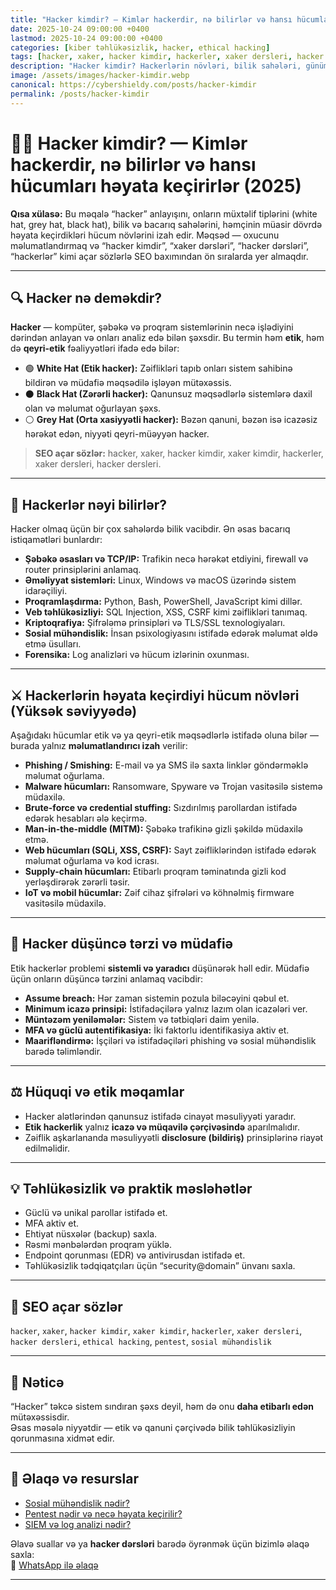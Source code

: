 ```yaml
---
title: "Hacker kimdir? — Kimlər hackerdir, nə bilirlər və hansı hücumları həyata keçirirlər (2025)"
date: 2025-10-24 09:00:00 +0400
lastmod: 2025-10-24 09:00:00 +0400
categories: [kiber təhlükəsizlik, hacker, ethical hacking]
tags: [hacker, xaker, hacker kimdir, hackerler, xaker dersleri, hacker dersleri, cyber security, pentest, sosial mühəndislik]
description: "Hacker kimdir? Hackerlərin növləri, bilik sahələri, günümüzdə rast gəlinən hücum növləri və müdafiə üsulları — etik və qanuni çərçivədə yüksək səviyyəli izah."
image: /assets/images/hacker-kimdir.webp
canonical: https://cybershieldy.com/posts/hacker-kimdir
permalink: /posts/hacker-kimdir
---
```


# 🧑‍💻 Hacker kimdir? — Kimlər hackerdir, nə bilirlər və hansı hücumları həyata keçirirlər (2025)

**Qısa xülasə:** Bu məqalə “hacker” anlayışını, onların müxtəlif tiplərini (white hat, grey hat, black hat), bilik və bacarıq sahələrini, həmçinin müasir dövrdə həyata keçirdikləri hücum növlərini izah edir. Məqsəd — oxucunu məlumatlandırmaq və “hacker kimdir”, “xaker dərsləri”, “hacker dərsləri”, “hackerlər” kimi açar sözlərlə SEO baxımından ön sıralarda yer almaqdır.

---

## 🔍 Hacker nə deməkdir?

**Hacker** — kompüter, şəbəkə və proqram sistemlərinin necə işlədiyini dərindən anlayan və onları analiz edə bilən şəxsdir. Bu termin həm **etik**, həm də **qeyri-etik** fəaliyyətləri ifadə edə bilər:

- 🟢 **White Hat (Etik hacker):** Zəiflikləri tapıb onları sistem sahibinə bildirən və müdafiə məqsədilə işləyən mütəxəssis.
- ⚫ **Black Hat (Zərərli hacker):** Qanunsuz məqsədlərlə sistemlərə daxil olan və məlumat oğurlayan şəxs.
- ⚪ **Grey Hat (Orta xasiyyətli hacker):** Bəzən qanuni, bəzən isə icazəsiz hərəkət edən, niyyəti qeyri-müəyyən hacker.

> **SEO açar sözlər:** hacker, xaker, hacker kimdir, xaker kimdir, hackerler, xaker dersleri, hacker dersleri.

---

## 🧠 Hackerlər nəyi bilirlər?

Hacker olmaq üçün bir çox sahələrdə bilik vacibdir. Ən əsas bacarıq istiqamətləri bunlardır:

- **Şəbəkə əsasları və TCP/IP:** Trafikin necə hərəkət etdiyini, firewall və router prinsiplərini anlamaq.  
- **Əməliyyat sistemləri:** Linux, Windows və macOS üzərində sistem idarəçiliyi.  
- **Proqramlaşdırma:** Python, Bash, PowerShell, JavaScript kimi dillər.  
- **Veb təhlükəsizliyi:** SQL Injection, XSS, CSRF kimi zəiflikləri tanımaq.  
- **Kriptoqrafiya:** Şifrələmə prinsipləri və TLS/SSL texnologiyaları.  
- **Sosial mühəndislik:** İnsan psixologiyasını istifadə edərək məlumat əldə etmə üsulları.  
- **Forensika:** Log analizləri və hücum izlərinin oxunması.

---

## ⚔️ Hackerlərin həyata keçirdiyi hücum növləri (Yüksək səviyyədə)

Aşağıdakı hücumlar etik və ya qeyri-etik məqsədlərlə istifadə oluna bilər — burada yalnız **məlumatlandırıcı izah** verilir:

- **Phishing / Smishing:** E-mail və ya SMS ilə saxta linklər göndərməklə məlumat oğurlama.  
- **Malware hücumları:** Ransomware, Spyware və Trojan vasitəsilə sistemə müdaxilə.  
- **Brute-force və credential stuffing:** Sızdırılmış parollardan istifadə edərək hesabları ələ keçirmə.  
- **Man-in-the-middle (MITM):** Şəbəkə trafikinə gizli şəkildə müdaxilə etmə.  
- **Web hücumları (SQLi, XSS, CSRF):** Sayt zəifliklərindən istifadə edərək məlumat oğurlama və kod icrası.  
- **Supply-chain hücumları:** Etibarlı proqram təminatında gizli kod yerləşdirərək zərərli təsir.  
- **IoT və mobil hücumlar:** Zəif cihaz şifrələri və köhnəlmiş firmware vasitəsilə müdaxilə.

---

## 🧩 Hacker düşüncə tərzi və müdafiə

Etik hackerlər problemi **sistemli və yaradıcı** düşünərək həll edir. Müdafiə üçün onların düşüncə tərzini anlamaq vacibdir:

- **Assume breach:** Hər zaman sistemin pozula biləcəyini qəbul et.  
- **Minimum icazə prinsipi:** İstifadəçilərə yalnız lazım olan icazələri ver.  
- **Müntəzəm yeniləmələr:** Sistem və tətbiqləri daim yenilə.  
- **MFA və güclü autentifikasiya:** İki faktorlu identifikasiya aktiv et.  
- **Maarifləndirmə:** İşçiləri və istifadəçiləri phishing və sosial mühəndislik barədə təlimləndir.

---

## ⚖️ Hüquqi və etik məqamlar

- Hacker alətlərindən qanunsuz istifadə cinayət məsuliyyəti yaradır.  
- **Etik hackerlik** yalnız **icazə və müqavilə çərçivəsində** aparılmalıdır.  
- Zəiflik aşkarlananda məsuliyyətli **disclosure (bildiriş)** prinsiplərinə riayət edilməlidir.

---

## 💡 Təhlükəsizlik və praktik məsləhətlər

- Güclü və unikal parollar istifadə et.  
- MFA aktiv et.  
- Ehtiyat nüsxələr (backup) saxla.  
- Rəsmi mənbələrdən proqram yüklə.  
- Endpoint qorunması (EDR) və antivirusdan istifadə et.  
- Təhlükəsizlik tədqiqatçıları üçün “security@domain” ünvanı saxla.

---

## 🔑 SEO açar sözlər

`hacker`, `xaker`, `hacker kimdir`, `xaker kimdir`, `hackerler`, `xaker dersleri`, `hacker dersleri`, `ethical hacking`, `pentest`, `sosial mühəndislik`

---

## 🧭 Nəticə

“Hacker” təkcə sistem sındıran şəxs deyil, həm də onu **daha etibarlı edən** mütəxəssisdir.  
Əsas məsələ niyyətdir — etik və qanuni çərçivədə bilik təhlükəsizliyin qorunmasına xidmət edir.  

---

## 📲 Əlaqə və resurslar

- [Sosial mühəndislik nədir?](/posts/sosial-muhendislik)  
- [Pentest nədir və necə həyata keçirilir?](/posts/pentest-nedir)  
- [SIEM və log analizi nədir?](/posts/siem-nedir)  

Əlavə suallar və ya **hacker dərsləri** barədə öyrənmək üçün bizimlə əlaqə saxla:  
📩 [WhatsApp ilə əlaqə](https://wa.me/994555182523?text=Salam%2C%20hacker%20dersleri%20haqqinda%20%C9%99trafli%20m%C9%99lumat%20%C9%99ldə%20etm%C9%99k%20ist%C9%99yir%C9%99m.)

---

<!-- SEO JSON-LD -->
<script type="application/ld+json">
{
  "@context": "https://schema.org",
  "@type": "Article",
  "headline": "Hacker kimdir? — Kimlər hackerdir, nə bilirlər və hansı hücumları həyata keçirirlər (2025)",
  "description": "Hacker kimdir? Hackerlərin növləri, bilik sahələri, günümüzdə rast gəlinən hücum növləri və müdafiə üsulları — etik və qanuni çərçivədə yüksək səviyyəli izah.",
  "image": "https://cybershieldy.com/assets/images/hacker-kimdir.webp",
  "author": {
    "@type": "Person",
    "name": "CyberShieldy"
  },
  "publisher": {
    "@type": "Organization",
    "name": "CyberShieldy",
    "logo": {
      "@type": "ImageObject",
      "url": "https://cybershieldy.com/assets/images/logo.png"
    }
  },
  "datePublished": "2025-10-24T09:00:00+04:00",
  "dateModified": "2025-10-24T09:00:00+04:00",
  "mainEntityOfPage": {
    "@type": "WebPage",
    "@id": "https://cybershieldy.com/posts/hacker-kimdir"
  }
}
</script>
